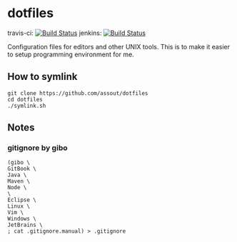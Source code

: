 # dotfiles

travis-ci: [![Build Status](https://travis-ci.org/assout/dotfiles.svg)](https://travis-ci.org/assout/dotfiles)
jenkins: [![Build Status](https://jenkins-assout.rhcloud.com/buildStatus/icon?job=dotfiles-statistics)](https://jenkins-assout.rhcloud.com/job/dotfiles-statistics/)

Configuration files for editors and other UNIX tools. This is to make it easier to setup programming environment for me.

## How to symlink

    git clone https://github.com/assout/dotfiles
    cd dotfiles
    ./symlink.sh

## Notes

### gitignore by gibo

    (gibo \
    GitBook \
    Java \
    Maven \
    Node \
    \
    Eclipse \
    Linux \
    Vim \
    Windows \
    JetBrains \
    ; cat .gitignore.manual) > .gitignore

